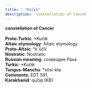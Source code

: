 ```yaml
---
title: " *Kučɨk"
description:  constellation of Cancer
---
```

<p data-pagefind-weight="0.5">
<strong> constellation of Cancer</strong><br><br>
<strong>Proto-Turkic</strong>:  *Kučɨk<br>
<strong>Altaic etymology</strong>:  Altaic etymology<br>
<strong> Proto-Altaic</strong>:  *k`ū̀čV<br>
<strong>Nostratic</strong>:  Nostratic<br>
<strong>Russian meaning</strong>:  созвездие Рака<br>
<strong>Turkic</strong>:  *Kučɨk<br>
<strong>Tungus-Manchu</strong>:  *xōsi-kta<br>
<strong>Comments</strong>:  EDT 591.<br>
<strong>Karakhanid</strong>:  qučɨq (KB)<br>

</p>
